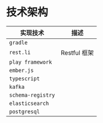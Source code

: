 # 技术架构

| 实现技术          | 描述         |
|-------------------|--------------|
| `gradle`          |              |
| `rest.li`         | Restful 框架 |
| `play framework`  |              |
| `ember.js`        |              |
| `typescript`      |              |
| `kafka`           |              |
| `schema-registry` |              |
| `elasticsearch`   |              |
| `postgresql`      |              |